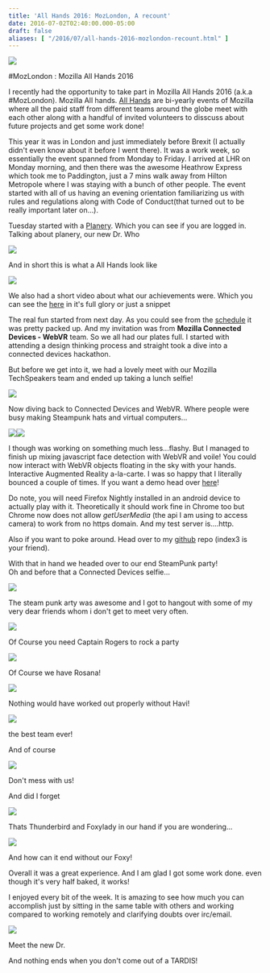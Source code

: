 ```yaml
---
title: 'All Hands 2016: MozLondon, A recount'
date: 2016-07-02T02:40:00.000-05:00
draft: false
aliases: [ "/2016/07/all-hands-2016-mozlondon-recount.html" ]
---
```


![](https://pbs.twimg.com/media/CkhBZhiWUAEDb0f.jpg)

#MozLondon : Mozilla All Hands 2016

  

I recently had the opportunity to take part in Mozilla All Hands 2016 (a.k.a #MozLondon). Mozilla All hands. [All Hands](https://wiki.mozilla.org/All_Hands) are bi-yearly events of Mozilla where all the paid staff from different teams around the globe meet with each other along with a handful of invited volunteers to disscuss about future projects and get some work done!

This year it was in London and just immediately before Brexit (I actually didn't even know about it before I went there). It was a work week, so essentially the event spanned from Monday to Friday. I arrived at LHR on Monday morning, and then there was the awesome Heathrow Express which took me to Paddington, just a 7 mins walk away from Hilton Metropole where I was staying with a bunch of other people. The event started with all of us having an evening orientation familiarizing us with rules and regulations along with Code of Conduct(that turned out to be really important later on...). 

Tuesday started with a [Planery](https://air.mozilla.org/london-all-hands-plenary-session/). Which you can see if you are logged in. Talking about planery, our new Dr. Who

  

[![](https://1.bp.blogspot.com/-iFIt-mucKS0/V3dkuWEOo9I/AAAAAAABGRE/ZchKKUoiuvEUoP8IORIDxRajlpvBDJMigCK4B/s640/IMG_2783-Edit.jpg)](http://1.bp.blogspot.com/-iFIt-mucKS0/V3dkuWEOo9I/AAAAAAABGRE/ZchKKUoiuvEUoP8IORIDxRajlpvBDJMigCK4B/s1600/IMG_2783-Edit.jpg)

  

And in short this is what a All Hands look like

  

![](https://pbs.twimg.com/media/Clltu1jWIAAcQs8.jpg)  
  

We also had a short video about what our achievements were. Which you can see the [here](https://air.mozilla.org/mozilla-h1-2016/) in it's full glory or just a snippet

  

  

The real fun started from next day. As you could see from the [schedule](http://mozillalondonallhands2016.sched.org/) it was pretty packed up. And my invitation was from **Mozilla Connected Devices - WebVR** team. So we all had our plates full. I started with attending a design thinking process and straight took a dive into a connected devices hackathon.

  

But before we get into it, we had a lovely meet with our Mozilla TechSpeakers team and ended up taking a lunch selfie!

  

![](http://dev.end3r.com/wp-content/uploads/2016/06/mozlondon-techspeakers.jpg)

  

Now diving back to Connected Devices and WebVR. Where people were busy making Steampunk hats and virtual computers...

  

![](https://lh3.googleusercontent.com/nGxWQzdJnv4DjDI_PxZruFDyqOtz3CYPCiyF6F9sWuLN2TDP0fbUYh29hrJDyt64zAYQREl_L7l_zeJFtgFeUwVtQwVQXKM4hMBZcEhQS8IS4fLK9tI5mJB-xTQTvSLUZ_VG28rJ1OSHH3kKQGVfpwlAGL1teVS9XBQ8Sj104l7HsjvU3pEUKu2NW0UXtd8nYCepEubeLkNcC6oAoQ6c_uzEI31QhXJka4jcQIiKMdP0aRnJhrvxpztxXc30rP8e2Y7Ijq4sROkGgDfut-Q4X9TZHai_km1eCTpn8pz6nEGD_LEw895rGeliScMg1aS4_jnmzpDFaJdUoGNXpYM8Hz0-uFgY5e_hDIEy7BvuS1MjYILXRZn8lXBkctdwBwOivh6v84TMlihYaxQGNWbE4DsQ2Wago-IINfHmGiDr28D4YbeEsphveK1dIkQQEsWqCu0WnDXdUBciGke4-_SwZ852zc2Kj3EJA8pxDPByRLjjNNv7iUh3eqVuEzWQeDj6Eq55k6UbpyfjGu4_UsaX3e4davmiNGKki0lFxGNbBtdCVqDArHpyPEZ4YnZafv1flWq1R1QfAwjp1ubj5VbNeZ9ll3g=w916-h1221-no)![](https://lh3.googleusercontent.com/6ksl4Bxu9psBaPmWECjhW-mSkVDDECgABQ6HfACwDDow6BiCuIqJBW_jpVDhnuy0mJjo9rdWme81OkvBPi8XnVN_Ks6u8EiuT9BvfdvwybCsW2s8yXGYxXJiiUDP9N47061EAMH7nLhWtclViFPSsA9RxJ8JpPmFhRfqBHTQswF8PixP0fnxFeyvm7LLVTnVGFsqh5iW-oH5CCIWCgFJ4PzLWQAAdW4U768oVeF_uhGzML4Z0XQOmrmtiO1mLjyPbxdsK7uKurmWyGcT4oZFYog1BOW-IIfs-dB-ZhI_GrQnNNzOETsqIhYbj13Q6cDk99wSF2Bthy8_oso0qSJ5CW2k4-4ipmIw7189CwAkYRuSt22lP30mAFfmT-7l-ToEdz-Nq-okJq8JLv45RJjkgmg8shMYi4oCWwZvdGNgQrn-mYWTl_wb7WmnsD2UwsfanbHTE18wJ0yeLJ-JPNZKdd-dLdRlF4IdmBSFDk3-g3M0HLuTvOW0lvE3DSo4RsPrxUj0bRy8iUCwEXq0mrcfyy2y-N13EVP7U5N5KfRD6ZoVwL-a7-Ek3RCD4DKDvyZRhqbdoeGGQg1DcmhFGwIGr5iFA7Y=w1598-h1199-no)  
  
I though was working on something much less...flashy. But I managed to finish up mixing javascript face detection with WebVR and voile! You could now interact with WebVR objects floating in the sky with your hands. Interactive Augmented Reality a-la-carte. I was so happy that I literally bounced a couple of times. If you want a demo head over [here](http://goo.gl/wFXCyw)!  
  
Do note, you will need Firefox Nightly installed in an android device to actually play with it. Theoretically it should work fine in Chrome too but Chrome now does not allow _getUserMedia_ (the api I am using to access camera) to work from no https domain. And my test server is....http.  
  
Also if you want to poke around. Head over to my [github](https://goo.gl/Gsgj1G) repo (index3 is your friend).  
  
With that in hand we headed over to our end SteamPunk party!  
Oh and before that a Connected Devices selfie...  
  

![](http://dev.end3r.com/wp-content/uploads/2016/06/mozlondon-boat.jpg)

  

The steam punk arty was awesome and I got to hangout with some of my very dear friends whom i don't get to meet very often.

  

![](https://lh3.googleusercontent.com/mMnoxMSwvuPoRgr8FDIo-GOhPX0GzOr0-sMDJwzWZ9GBwbOiRKt2fcmIzLY4jaDR5RWN7rj_3vPdyPL2dr3zn-w6w56n-ZEBP4h8A_qmsbu0Qt3lRN0r-0S5Bi5q7pOLvaNB4UUliQacBw-gwdw90QQUl77_1hCgmHPTPUCbA1EVkzp6oAnNqt2Pmx9tdd-C59yXfC0bRPdYgQimZA-ebR7coeT1cdDYV_zRzmQz9_fDfQ7X7D40qq5PtVBlC7AtN7qq71eI9bvJNm8DSzt0n1EyFV9GWYNeaqVp-YO-J2eBKCe2c5fhpEE6Arua4SDopa1avMxwgfsECSQO8Z9sza3Tmks8WKXCXYQH5xMQ-VFScKk7e4e2pKFqt-UpoCOBDDg3ze1nj1IpY9sQwWlTvof-uig1a9FHdAGs0-7yUOpHv5maeQELGUDvUoE4rZfPt8Zcioshe4cWqAynRVSeArRLoklvpzgXRwuAYlimLctk0lBnu1_rmV6YYGNFoCyujrIOkyROT4BMh2aXoc690zU3km3yy78Crqoxr5kbnHiGFDppZqCiR1vSHISNmDM-k5qpsOhIRq2aHmZYqv6_dsj_5oM=w1598-h1199-no)

Of Course you need Captain Rogers to rock a party

![](https://lh3.googleusercontent.com/l8bSNsnkVnOKzBWcyM9e4QT8Chl0gD74q5I4hpuz9fKUlXNaLfRXxwKdmYaeVQvNHBGtX76fqroRle_4mEWNUuaPdG1FjJrgipGM9VcQA57B2LxZm7GeiFZ2dg0OBesJLvCujxBPo0vYgN26QE9HXUEJhRSwdyviOCSfCr9zERLqdw2jC3h467qJARfLqURgBcBKEo8Pf0138hMTQAPPdoM5DnbHvu65989mztO71KdFS3zNaQOTnWN3hc5eGQWCMH-BTtCzL9AGll7UpgwTw4cHAPzVRkOKHPuN_RdCCgO8XPdlweZOcYqKFBfy4YqlLPaZbyf9SimDbl98krlp6840oB4LZb3RWrrJjZKh0zHz2dV1dW1al2ikGj58aKBpp6ALDfJpfgKXcYry0efvU_NcmeIffSTQEWp9sVuF3NICKmTUEEP6cOgCPQPr0kORU5yeJj-SUng9GV1GPB18vktkQld30fNPL0XnfvQY_R_uD5Od3F6eaCRATY3plm9KNU0lgwF35yr6U8FJpgrUL97ZSADNLnXDdcCtA5gx2Z2nBlyiqFi2tUdUD9x_ZtWolCaprWuwpnx3cJ7EUeGoN47ej0I=w1598-h1199-no)

Of Course we have Rosana!

  

![](https://lh3.googleusercontent.com/O4cVbQoyckiJP_5oS51auDlx2OcFzUCjg7_QInBKdvHRPUDWIWD1vVX9GCjbceYCpJfzbynPvZ7nGR5pPvXicIq8BopxvBkKWnSrM75KHvJiO5sdcbFp9Rw3qpLvfZYi-pYZX4CkkggO0Qo3zoR20ihXQGOzKYGLx7-ETs7JXPMLsFRxR-9ttAtosA8pYbvTRnuqyshTQOmxa93h9K_64qlex9rGzLnZv-YovBwr-n75M4Hj-TiwB0vaHhJKq_9qNgrHjJxWWEUCgj2JyQOA0EvsqqbkRjEZABPYl7V4QjcjJwxNnPAsIaHZLdVU3n76xT43rtjlV0Oxq5E6jaixlVw0BTSViU5rIrC7ZJH8cTtYXmvAhNr_Xk6cMKRR_2iAMeip9rP9dJiULEvjZ_mG-bnT69jtLqqPA8uKTdbesp09ouGF59YBpNORuifWaBSCucDVq5Mhi7K4hZLhZDEELw6QCyWU5YWgCRc0uxhbCW_WwKJiKvjRHchrHw22FJIcWRYZGYNRrP1HCLh0BqFktCAEJgFGFg5HIYQaMDb5FTpvb4sCgpTGuuC0uoddXFSYfYDnUBmoHQrH9ZCMvzHtTWV0csE=w916-h1221-no)

Nothing would have worked out properly without Havi!

  

![](http://dev.end3r.com/wp-content/uploads/2016/06/mozlondon-steampunk.jpg)

the best team ever! 

And of course

  

![](http://dev.end3r.com/wp-content/uploads/2016/06/mozlondon-party.jpg)

Don't mess with us!

And did I forget

  

![](https://lh3.googleusercontent.com/4O2N6aKC9rp9Y1JTvLL72YNtrbDvPS7ax6HDZz1mZOKUdFykH1ppDPRVIKVt6QKPToLaUu-qhALtfHBgfxVELjBGscFQ5JJrar1cq9SMFjkW2U50srB9mbkeJYhzVdkZG2_U8S7oG6xc5U6_LRpHenSayqwA-kB7Ucqm1Bp5WkFPfw2fq_SB4mEL_gEkYYMqnL2eQZjFbiJ3SjOj0Yb8X5nz4lndxGyp1QVquB_95IlrQCsdlA0mfXZQg8pbkK68ac78g2ySitdXOh6vW-H9dL6adf6jxswpXPjRvwO_CvEVoHdPYZi5ekxMY7zJIbfaxnrX9045x-H5esq6a5LBC-QQJMtMWsHGyl3oaqHXFqBdSPK9924flxOaIPqGirJ7MkUzVjKnNP6PUNmNAuxqWbMsQtq228k4bFLxwvr9TsTi7sd5TpMNWqvlDL3dvFI5c17FcakvqiKUiXsmQ2PoFXP18Jgt8GCIq0ShIO9wgd6UYUrRdnlku6bT-GatnRh64lx9u2Zksx8r__QKp6AoeNXFwFqeLSnGoc5qZDc2-l4wLcsDBroAMQerDXgoEYpf3I1hYhf45YxZZqIsWraw53hRnUI=w1598-h1199-no)

Thats Thunderbird and Foxylady in our hand if you are wondering...

![](https://lh3.googleusercontent.com/TmKmNp-Ufme8bNCdo9-NkQ_9nlBLw4vtI4q8IzyP9Oz2eWrwXOx8z_LgAj_eTUr_nJm-6-8yy4AW8kNO_W6qhzWpayoaFGkE2x9F9i-_SGUoj6IW7_TtLFnWBJooos3HdktXLBVpS94IMCEDZ0VI0INRJjQdUGVItKVae5LyV2bwvgFXZDFBF06FtbIrrE-cmGA9sY1e0FQNgurOzqjuvVlVJUaXlzHe-aNFKIWSdd_UQXyFnQiTqyZis51oaytuBubEBmDHYQQrFsfI669dKz-FNvufUMrsGah3IqOM6wwAjuBy_MOQz2c5Aneaa9l-SzTco-b4CdYPgnKuPmp7G9m7HI-oZ-Rxf-wTNk2W7Ek_FSWPfET6GKYmffOkyuay9qrpLcttDsbFoiqI_mO3TGo20q5l8PCAFm6jzX8Vjzc-1Vy4RAm_tj9oLiUEx1P74ZMzYScfhGksPMbGxOo6-nH7BlmdRyfJgdkwAJgMK5fVwEp22do8uml8sl3PlTSnKWBQ_QG0Ek2eg0LpIe2jtVxwKlXXoRZnaWeDu2gm4UiQXfiDYvYBdRJe8G4lbUaz23mblKwfNss9zzZFoahhVhHMFOY=w916-h1221-no)

  

And how can it end without our Foxy!

Overall it was a great experience. And I am glad I got some work done. even though it's very half baked, it works!

  

I enjoyed every bit of the week. It is amazing to see how much you can accomplish just by sitting in the same table with others and working compared to working remotely and clarifying doubts over irc/email.

  

[![](https://4.bp.blogspot.com/-YeJihAHSljQ/V3dvbGVeSLI/AAAAAAABGRQ/jYZZ8kcHvU0fKKXrdMpNyHeoNWbJN3WmACK4B/s400/IMG_2835-2-HDR.jpg)](http://4.bp.blogspot.com/-YeJihAHSljQ/V3dvbGVeSLI/AAAAAAABGRQ/jYZZ8kcHvU0fKKXrdMpNyHeoNWbJN3WmACK4B/s1600/IMG_2835-2-HDR.jpg)

Meet the new Dr.

  

And nothing ends when you don't come out of a TARDIS!